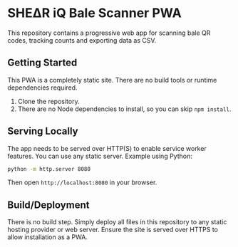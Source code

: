 # SHEΔR iQ Bale Scanner PWA

This repository contains a progressive web app for scanning bale QR codes, tracking counts and exporting data as CSV.

## Getting Started

This PWA is a completely static site. There are no build tools or runtime dependencies required.

1. Clone the repository.
2. There are no Node dependencies to install, so you can skip `npm install`.

## Serving Locally

The app needs to be served over HTTP(S) to enable service worker features. You can use any static server. Example using Python:

```bash
python -m http.server 8080
```

Then open `http://localhost:8080` in your browser.

## Build/Deployment

There is no build step. Simply deploy all files in this repository to any static hosting provider or web server. Ensure the site is served over HTTPS to allow installation as a PWA.
